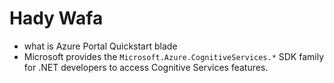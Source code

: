 # Hady Wafa

- what is Azure Portal Quickstart blade
- Microsoft provides the `Microsoft.Azure.CognitiveServices.*` SDK family for .NET developers to access Cognitive Services features.
